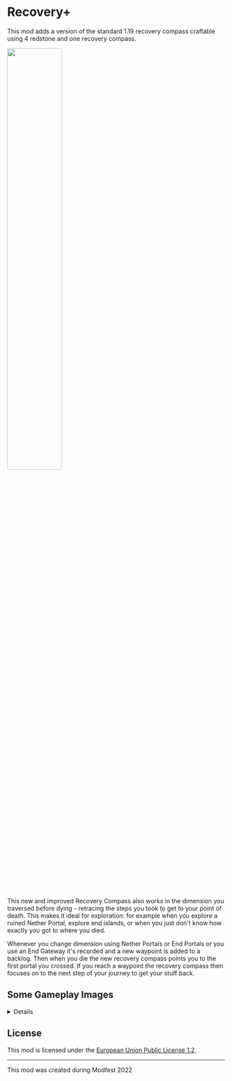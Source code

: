 # Recovery+

This mod adds a version of the standard 1.19 recovery compass craftable using 4 redstone and one recovery compass.

<img src="https://user-images.githubusercontent.com/27809595/185742139-a2ef3040-5b51-4d22-8ede-0b3a41dba7b5.png" width=50% height=50% />

This new and improved Recovery Compass also works in the dimension you traversed before dying - retracing the steps you took to get to your point of death.
This makes it ideal for exploration: for example when you explore a ruined Nether Portal, explore end islands, or when you just don't know how exactly you got to where you died.


Whenever you change dimension using Nether Portals or End Portals or you use an End Gateway it's recorded and a new waypoint is added to a backlog.
Then when you die the new recovery compass points you to the first portal you crossed. If you reach a waypoint the recovery compass then focuses on to the next step of your journey to get your stuff back.

## Some Gameplay Images

<details>
<img src="https://user-images.githubusercontent.com/27809595/185763879-f0b00ae9-1ed0-4865-a5f1-cb68e44d3cfc.png" width=50% height=50% />

  
The Item Description live-updates with the current target

<img src="https://user-images.githubusercontent.com/27809595/185763935-51abac1f-0f59-4e26-b320-5e0ce95fa73b.png" width=50% height=50% />

Navigating through the Nether  
</details>

## License

This mod is licensed under the [European Union Public License 1.2](./LICENSE).

---
This mod was created during Modfest 2022
